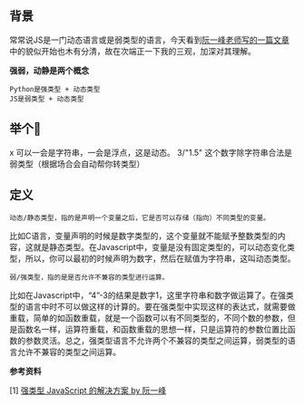 ## 背景

常常说JS是一门动态语言或是弱类型的语言，今天看到[阮一峰老师写的一篇文章](http://www.ruanyifeng.com/blog/2015/02/strong-typing-javascript.html)中的貌似开始也木有分清，故在次端正一下我的三观，加深对其理解。

**强弱，动静是两个概念**

```
Python是强类型 + 动态类型
JS是弱类型 + 动态类型
```
## 举个🌰

x 可以一会是字符串，一会是浮点，这是动态。
3/"1.5" 这个数字除字符串合法是弱类型（根据场合会自动帮你转类型）
## 定义

```
动态/静态类型，指的是声明一个变量之后，它是否可以存储（指向）不同类型的变量。
```

比如C语言，变量声明的时候是数字类型的，这个变量就不能赋予整数类型的内容，这就是静态类型。在Javascript中，变量是没有固定类型的，可以动态变化类型，所以，你可以最初的时候声明为数字，然后在赋值为字符串，这叫动态类型。

```
弱/强类型，指的是是否允许不兼容的类型进行运算。
```

比如在Javascript中，“4”-3的结果是数字1，这里字符串和数字做运算了。在强类型的语言中时不可以做这样的计算的。要在强类型中实现这样的表达式，就需要做重载，简单的如函数重载，就是一个函数可以有不同类型的，不同个数的参数，但是函数名一样，运算符重载，和函数重载的思想一样，只是运算符的参数位置比函数的参数灵活。总之，强类型语言不允许两个不兼容的类型之间运算，弱类型的语言允许不兼容的类型之间运算。

**参考资料**

[1] [强类型 JavaScript 的解决方案 by 阮一峰](http://www.ruanyifeng.com/blog/2015/02/strong-typing-javascript.html)
